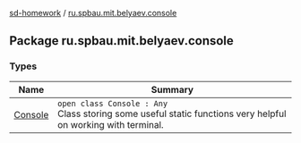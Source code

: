[sd-homework](../index.md) / [ru.spbau.mit.belyaev.console](.)

## Package ru.spbau.mit.belyaev.console

### Types

| Name | Summary |
|---|---|
| [Console](-console/index.md) | `open class Console : Any`<br>Class storing some useful static functions very helpful on working with terminal. |
